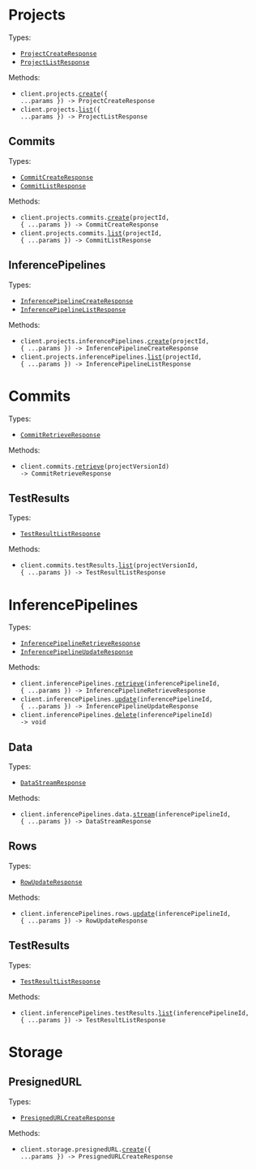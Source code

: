 # Projects

Types:

- <code><a href="./src/resources/projects/projects.ts">ProjectCreateResponse</a></code>
- <code><a href="./src/resources/projects/projects.ts">ProjectListResponse</a></code>

Methods:

- <code title="post /projects">client.projects.<a href="./src/resources/projects/projects.ts">create</a>({ ...params }) -> ProjectCreateResponse</code>
- <code title="get /projects">client.projects.<a href="./src/resources/projects/projects.ts">list</a>({ ...params }) -> ProjectListResponse</code>

## Commits

Types:

- <code><a href="./src/resources/projects/commits.ts">CommitCreateResponse</a></code>
- <code><a href="./src/resources/projects/commits.ts">CommitListResponse</a></code>

Methods:

- <code title="post /projects/{projectId}/versions">client.projects.commits.<a href="./src/resources/projects/commits.ts">create</a>(projectId, { ...params }) -> CommitCreateResponse</code>
- <code title="get /projects/{projectId}/versions">client.projects.commits.<a href="./src/resources/projects/commits.ts">list</a>(projectId, { ...params }) -> CommitListResponse</code>

## InferencePipelines

Types:

- <code><a href="./src/resources/projects/inference-pipelines.ts">InferencePipelineCreateResponse</a></code>
- <code><a href="./src/resources/projects/inference-pipelines.ts">InferencePipelineListResponse</a></code>

Methods:

- <code title="post /projects/{projectId}/inference-pipelines">client.projects.inferencePipelines.<a href="./src/resources/projects/inference-pipelines.ts">create</a>(projectId, { ...params }) -> InferencePipelineCreateResponse</code>
- <code title="get /projects/{projectId}/inference-pipelines">client.projects.inferencePipelines.<a href="./src/resources/projects/inference-pipelines.ts">list</a>(projectId, { ...params }) -> InferencePipelineListResponse</code>

# Commits

Types:

- <code><a href="./src/resources/commits/commits.ts">CommitRetrieveResponse</a></code>

Methods:

- <code title="get /versions/{projectVersionId}">client.commits.<a href="./src/resources/commits/commits.ts">retrieve</a>(projectVersionId) -> CommitRetrieveResponse</code>

## TestResults

Types:

- <code><a href="./src/resources/commits/test-results.ts">TestResultListResponse</a></code>

Methods:

- <code title="get /versions/{projectVersionId}/results">client.commits.testResults.<a href="./src/resources/commits/test-results.ts">list</a>(projectVersionId, { ...params }) -> TestResultListResponse</code>

# InferencePipelines

Types:

- <code><a href="./src/resources/inference-pipelines/inference-pipelines.ts">InferencePipelineRetrieveResponse</a></code>
- <code><a href="./src/resources/inference-pipelines/inference-pipelines.ts">InferencePipelineUpdateResponse</a></code>

Methods:

- <code title="get /inference-pipelines/{inferencePipelineId}">client.inferencePipelines.<a href="./src/resources/inference-pipelines/inference-pipelines.ts">retrieve</a>(inferencePipelineId, { ...params }) -> InferencePipelineRetrieveResponse</code>
- <code title="put /inference-pipelines/{inferencePipelineId}">client.inferencePipelines.<a href="./src/resources/inference-pipelines/inference-pipelines.ts">update</a>(inferencePipelineId, { ...params }) -> InferencePipelineUpdateResponse</code>
- <code title="delete /inference-pipelines/{inferencePipelineId}">client.inferencePipelines.<a href="./src/resources/inference-pipelines/inference-pipelines.ts">delete</a>(inferencePipelineId) -> void</code>

## Data

Types:

- <code><a href="./src/resources/inference-pipelines/data.ts">DataStreamResponse</a></code>

Methods:

- <code title="post /inference-pipelines/{inferencePipelineId}/data-stream">client.inferencePipelines.data.<a href="./src/resources/inference-pipelines/data.ts">stream</a>(inferencePipelineId, { ...params }) -> DataStreamResponse</code>

## Rows

Types:

- <code><a href="./src/resources/inference-pipelines/rows.ts">RowUpdateResponse</a></code>

Methods:

- <code title="put /inference-pipelines/{inferencePipelineId}/rows">client.inferencePipelines.rows.<a href="./src/resources/inference-pipelines/rows.ts">update</a>(inferencePipelineId, { ...params }) -> RowUpdateResponse</code>

## TestResults

Types:

- <code><a href="./src/resources/inference-pipelines/test-results.ts">TestResultListResponse</a></code>

Methods:

- <code title="get /inference-pipelines/{inferencePipelineId}/results">client.inferencePipelines.testResults.<a href="./src/resources/inference-pipelines/test-results.ts">list</a>(inferencePipelineId, { ...params }) -> TestResultListResponse</code>

# Storage

## PresignedURL

Types:

- <code><a href="./src/resources/storage/presigned-url.ts">PresignedURLCreateResponse</a></code>

Methods:

- <code title="post /storage/presigned-url">client.storage.presignedURL.<a href="./src/resources/storage/presigned-url.ts">create</a>({ ...params }) -> PresignedURLCreateResponse</code>
